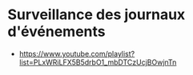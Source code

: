 # Surveillance des journaux d'événements

- https://www.youtube.com/playlist?list=PLxWRiLFX5B5drbO1_mbDTCzUcjBOwjnTn

